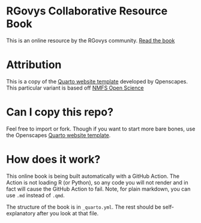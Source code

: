 # RGovys Collaborative Resource Book

This is an online resource by the RGovys community. [Read the book](https://rgovys.github.io/ResourceBook)

# Attribution

This is a copy of the [Quarto website template](https://github.com/Openscapes/quarto-website-tutorial) developed by Qpenscapes. This particular variant is based off [NMFS Open Science](https://nmfs-opensci.github.io/ResourceBook/)

# Can I copy this repo?

Feel free to import or fork. Though if you want to start more bare bones, use the Openscapes [Quarto website template](https://github.com/Openscapes/quarto-website-tutorial).

# How does it work?

This online book is being built automatically with a GitHub Action. The Action is not loading R (or Python), so any code you will not render and in fact will cause the GitHub Action to fail. Note, for plain markdown, you can use `.md` instead of `.qmd`.

The structure of the book is in `_quarto.yml`. The rest should be self-explanatory after you look at that file.


